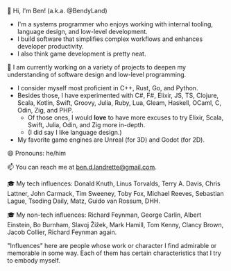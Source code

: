 👋 Hi, I'm Ben! (a.k.a. @BendyLand)
 - I'm a systems programmer who enjoys working with internal tooling, language design, and low-level development.
 - I build software that simplifies complex workflows and enhances developer productivity.
 - I also think game development is pretty neat.

🌱 I am currently working on a variety of projects to deepen my understanding of software design and low-level programming.
 - I consider myself most proficient in C++, Rust, Go, and Python.
 - Besides those, I have experimented with C#, F#, Elixir, JS, TS, Clojure, Scala, Kotlin, Swift, Groovy, Julia, Ruby, Lua, Gleam, Haskell, OCaml, C, Odin, Zig, and PHP.
   - Of those ones, I would **love** to have more excuses to try Elixir, Scala, Swift, Julia, Odin, and Zig more in-depth. 
   - (I did say I like language design.)
 - My favorite game engines are Unreal (for 3D) and Godot (for 2D).

😄 Pronouns: he/him

📫 You can reach me at ben.d.landrette@gmail.com.

🎓 My tech influences: 
Donald Knuth, Linus Torvalds, Terry A. Davis, Chris Lattner, John Carmack, Tim Sweeney, Toby Fox, Michael Reeves, Sebastian Lague, Tsoding Daily, Matz, Guido van Rossum, DHH.

🎓 My non-tech influences: 
Richard Feynman, George Carlin, Albert Einstein, Bo Burnham, Slavoj Žižek, Mark Hamill, Tom Kenny, Clancy Brown, Jacob Collier, Richard Feynman again. 

"Influences" here are people whose work or character I find admirable or memorable in some way. Each of them has certain characteristics that I try to embody myself. 

<!---
BendyLand/BendyLand is a ✨ special ✨ repository because its `README.md` (this file) appears on your GitHub profile.
You can click the Preview link to take a look at your changes.
--->
